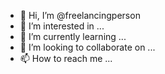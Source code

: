 - 👋 Hi, I’m @freelancingperson
- 👀 I’m interested in ...
- 🌱 I’m currently learning ...
- 💞️ I’m looking to collaborate on ...
- 📫 How to reach me ...

<!---
Muhammad Bux is a ✨ special ✨ repository because its `README.md` (this file) appears on your GitHub profile.
You can click the Preview link to take a look at your changes.
--->
